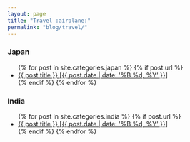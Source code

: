 ```yaml
---
layout: page
title: "Travel :airplane:"
permalink: "blog/travel/"
---
```


<h3>Japan</h3>
<ul>
  {% for post in site.categories.japan %}
    {% if post.url %}
      <li>
        <a href="{{ post.url }}" target="_blank">
          {{ post.title }} [{{ post.date | date: '%B %d, %Y' }}]
        </a>
      </li>
    {% endif %}
  {% endfor %}
</ul>

<!-- <h3>London</h3>
<ul>
  {% for post in site.categories.london %}
    {% if post.url %}
      <li>
        <a href="{{ post.url }}" target="_blank">
          {{ post.title }} [{{ post.date | date: '%B %d, %Y' }}]
        </a>
      </li>
    {% endif %}
  {% endfor %}
</ul> -->

<h3>India</h3>
<ul>
  {% for post in site.categories.india %}
    {% if post.url %}
      <li>
        <a href="{{ post.url }}" target="_blank">
          {{ post.title }} [{{ post.date | date: '%B %d, %Y' }}]
        </a>
      </li>
    {% endif %}
  {% endfor %}
</ul>

